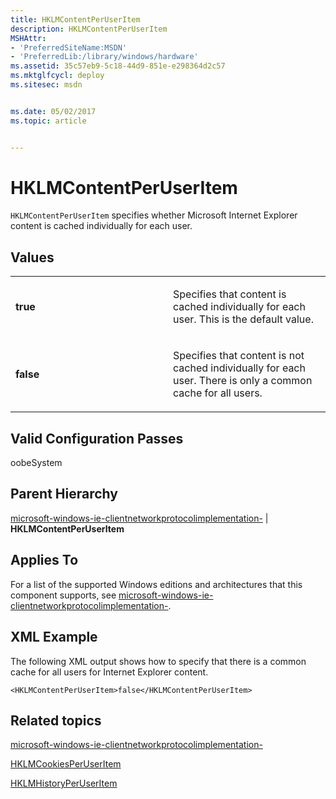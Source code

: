 ```yaml
---
title: HKLMContentPerUserItem
description: HKLMContentPerUserItem
MSHAttr:
- 'PreferredSiteName:MSDN'
- 'PreferredLib:/library/windows/hardware'
ms.assetid: 35c57eb9-5c18-44d9-851e-e298364d2c57
ms.mktglfcycl: deploy
ms.sitesec: msdn


ms.date: 05/02/2017
ms.topic: article


---
```


# HKLMContentPerUserItem


`HKLMContentPerUserItem` specifies whether Microsoft Internet Explorer content is cached individually for each user.

## Values


<table>
<colgroup>
<col width="50%" />
<col width="50%" />
</colgroup>
<tbody>
<tr class="odd">
<td><p><strong>true</strong></p></td>
<td><p>Specifies that content is cached individually for each user. This is the default value.</p></td>
</tr>
<tr class="even">
<td><p><strong>false</strong></p></td>
<td><p>Specifies that content is not cached individually for each user. There is only a common cache for all users.</p></td>
</tr>
</tbody>
</table>

 

## Valid Configuration Passes


oobeSystem

## Parent Hierarchy


[microsoft-windows-ie-clientnetworkprotocolimplementation-](microsoft-windows-ie-clientnetworkprotocolimplementation.md) | **HKLMContentPerUserItem**

## Applies To


For a list of the supported Windows editions and architectures that this component supports, see [microsoft-windows-ie-clientnetworkprotocolimplementation-](microsoft-windows-ie-clientnetworkprotocolimplementation.md).

## XML Example


The following XML output shows how to specify that there is a common cache for all users for Internet Explorer content.

```
<HKLMContentPerUserItem>false</HKLMContentPerUserItem>
```

## Related topics


[microsoft-windows-ie-clientnetworkprotocolimplementation-](microsoft-windows-ie-clientnetworkprotocolimplementation.md)

[HKLMCookiesPerUserItem](microsoft-windows-ie-clientnetworkprotocolimplementation-hklmcookiesperuseritem.md)

[HKLMHistoryPerUserItem](microsoft-windows-ie-clientnetworkprotocolimplementation-hklmhistoryperuseritem.md)

 

 








